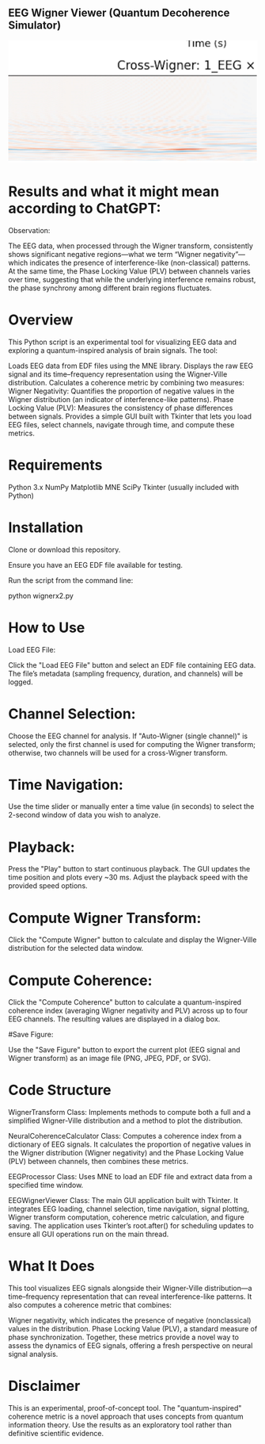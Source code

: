 ## EEG Wigner Viewer (Quantum Decoherence Simulator)

[![striations](striations.jpg)](readme.md)

# Results and what it might mean according to ChatGPT: 

Observation:

The EEG data, when processed through the Wigner transform, consistently shows significant negative
regions—what we term “Wigner negativity”—which indicates the presence of interference-like (non-classical) patterns.
At the same time, the Phase Locking Value (PLV) between channels varies over time, suggesting that while the underlying
interference remains robust, the phase synchrony among different brain regions fluctuates.

# Overview

This Python script is an experimental tool for visualizing EEG data and exploring a quantum-inspired analysis of brain signals. The tool:

Loads EEG data from EDF files using the MNE library.
Displays the raw EEG signal and its time–frequency representation using the Wigner-Ville distribution.
Calculates a coherence metric by combining two measures:
Wigner Negativity: Quantifies the proportion of negative values in the Wigner distribution (an indicator of interference-like patterns).
Phase Locking Value (PLV): Measures the consistency of phase differences between signals.
Provides a simple GUI built with Tkinter that lets you load EEG files, select channels, navigate through time, and compute these metrics.

# Requirements

Python 3.x
NumPy
Matplotlib
MNE
SciPy
Tkinter (usually included with Python)

# Installation

Clone or download this repository.

Ensure you have an EEG EDF file available for testing.

Run the script from the command line:

python wignerx2.py

# How to Use

Load EEG File:

Click the "Load EEG File" button and select an EDF file containing EEG data. The file’s metadata (sampling frequency, duration, and channels) will be logged.

# Channel Selection:

Choose the EEG channel for analysis. If "Auto-Wigner (single channel)" is selected, only the first channel is used for computing the Wigner
transform; otherwise, two channels will be used for a cross-Wigner transform.

# Time Navigation:

Use the time slider or manually enter a time value (in seconds) to select the 2-second window of data you wish to analyze.

# Playback:

Press the "Play" button to start continuous playback. The GUI updates the time position and plots every ~30 ms. Adjust the playback speed
with the provided speed options.

# Compute Wigner Transform:

Click the "Compute Wigner" button to calculate and display the Wigner-Ville distribution for the selected data window.

# Compute Coherence:

Click the "Compute Coherence" button to calculate a quantum-inspired coherence index (averaging Wigner negativity and PLV) across up to four EEG channels. 
The resulting values are displayed in a dialog box.

#Save Figure:

Use the "Save Figure" button to export the current plot (EEG signal and Wigner transform) as an image file (PNG, JPEG, PDF, or SVG).

# Code Structure

WignerTransform Class:
Implements methods to compute both a full and a simplified Wigner-Ville distribution and a method to plot the distribution.

NeuralCoherenceCalculator Class:
Computes a coherence index from a dictionary of EEG signals. It calculates the proportion of negative values in the Wigner distribution
(Wigner negativity) and the Phase Locking Value (PLV) between channels, then combines these metrics.

EEGProcessor Class:
Uses MNE to load an EDF file and extract data from a specified time window.

EEGWignerViewer Class:
The main GUI application built with Tkinter. It integrates EEG loading, channel selection, time navigation, signal plotting,
Wigner transform computation, coherence metric calculation, and figure saving. The application uses Tkinter’s root.after() for
scheduling updates to ensure all GUI operations run on the main thread.

# What It Does
This tool visualizes EEG signals alongside their Wigner-Ville distribution—a time–frequency representation that can reveal interference-like patterns.
It also computes a coherence metric that combines:

Wigner negativity, which indicates the presence of negative (nonclassical) values in the distribution.
Phase Locking Value (PLV), a standard measure of phase synchronization.
Together, these metrics provide a novel way to assess the dynamics of EEG signals, offering a fresh perspective on neural signal analysis.

# Disclaimer

This is an experimental, proof-of-concept tool. The "quantum-inspired" coherence metric is a novel approach that uses concepts from quantum
information theory. Use the results as an exploratory tool rather than definitive scientific evidence.
